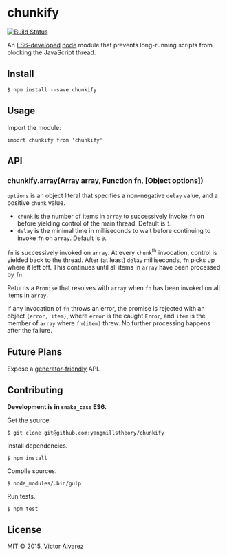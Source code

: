 # chunkify

[![Build Status](https://travis-ci.org/yangmillstheory/chunkify.svg?branch=master)](https://travis-ci.org/yangmillstheory/chunkify)

An [ES6-developed](http://babeljs.io/) [node](https://nodejs.org/en/) module that prevents long-running scripts from blocking the JavaScript thread.

## Install

    $ npm install --save chunkify
    
## Usage

Import the module:

    import chunkify from 'chunkify'

## API

### chunkify.array(Array array, Function fn, [Object options])

`options` is an object literal that specifies a non-negative `delay` value, and a positive `chunk` value.

* `chunk` is the number of items in `array` to successively invoke `fn` on before yielding control of the main thread. Default is `1`.
* `delay` is the minimal time in milliseconds to wait before continuing to invoke `fn` on `array`. Default is `0`.

`fn` is successively invoked on `array`. At every `chunk`<sup>th</sup> invocation, control is yielded back to the thread. After (at least) `delay` milliseconds, `fn` picks up where it left off. This continues until all items in `array` have been processed by `fn`. 
   
Returns a `Promise` that resolves with `array` when `fn` has been invoked on all items in `array`.

If any invocation of `fn` throws an error, the promise is rejected with an object `{error, item}`, where `error` is the caught `Error`, and `item` is the member of `array` where `fn(item)` threw. No further processing happens after the failure. 

## Future Plans

Expose a [generator-friendly](https://developer.mozilla.org/en-US/docs/Web/JavaScript/Reference/Statements/function*) API.
 
## Contributing

**Development is in `snake_case` ES6.**

Get the source.

    $ git clone git@github.com:yangmillstheory/chunkify

Install dependencies.
    
    $ npm install
    
Compile sources.

    $ node_modules/.bin/gulp
    
Run tests.

    $ npm test

## License

MIT © 2015, Victor Alvarez